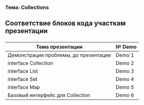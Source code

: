 ### Тема: Collections
Соответствие блоков кода участкам презентации
-----
##### 

| Тема презентации | № Demo | 
| ------------- | ------------- | 
| Демонстрация проблемы, до презентации | Demo 1 | 
| interface Collection | Demo 2 |
| interface List | Demo 3  |
| interface Set  | Demo 4 |
| interface Map | Demo 5   |
| Базовый интерфейс для Collection | Demo 6 |

